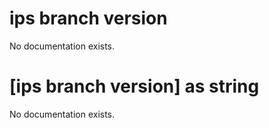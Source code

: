 # ips branch version

No documentation exists.

# [ips branch version] as string

No documentation exists.
